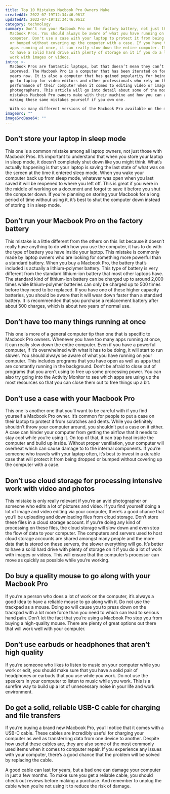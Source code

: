 ```yaml
---
title: Top 10 Mistakes Macbook Pro Owners Make
createdAt: 2022-07-19T12:34:46.961Z
updatedAt: 2022-07-19T12:34:46.961Z
category: technology
summary: Don’t run your Macbook Pro on the factory battery, not just those with
  Macbook Pros. You should always be aware of what you have running on your
  computer. Don't use a case with your laptop to protect it from being dropped
  or bumped without covering up the computer with a case. If you have too many
  apps running at once, it can really slow down the entire computer. It’s better
  to have a solid hard drive with plenty of storage on it if you do a lot of
  work with images or videos.
intro: >-
  Macbook Pros are fantastic laptops, but that doesn’t mean they can’t be
  improved. The Macbook Pro is a computer that has been iterated on for many
  years now. It is also a computer that has gained popularity for being the
  go-to laptop for video editors and other professionals who rely on the
  performance of their computer when it comes to editing video or images, like
  photographers. This article will go into detail about some of the most common
  mistakes Macbook Pro owners make with their machine and how you can avoid
  making these same mistakes yourself if you own one.

  With so many different versions of the Macbook Pro available on the market right now, it’s easy to get confused about which features you need as an owner of this device and which ones you don’t. Here are some tips and tricks to keep in mind if you own a Macbook Pro:
imageSrc: ""
imageSrcBase64: ""
---
```


## Don’t store your laptop in sleep mode

This one is a common mistake among all laptop owners, not just those with Macbook Pros. It’s important to understand that when you store your laptop in sleep mode, it doesn’t completely shut down like you might think. What’s actually happening is that your laptop is saving the last state of what was on the screen at the time it entered sleep mode.
When you wake your computer back up from sleep mode, whatever was open when you last saved it will be reopened to where you left off. This is great if you were in the middle of working on a document and forgot to save it before you shut the computer down.
If you’re planning on storing your Macbook for a long period of time without using it, it’s best to shut the computer down instead of storing it in sleep mode.

## Don’t run your Macbook Pro on the factory battery

This mistake is a little different from the others on this list because it doesn’t really have anything to do with how you use the computer, it has to do with the type of battery you have inside your laptop. This mistake is commonly made by laptop owners who are looking for something more powerful than a standard battery.
When you buy a Macbook Pro, the battery that’s included is actually a lithium-polymer battery. This type of battery is very different from the standard lithium-ion battery that most other laptops have. The standard kind of lithium-ion battery can be charged up to around 2,000 times while lithium-polymer batteries can only be charged up to 500 times before they need to be replaced.
If you have one of these higher capacity batteries, you should be aware that it will wear down faster than a standard battery. It is recommended that you purchase a replacement battery after about 500 charges, which is about two years of normal use.

## Don’t have too many things running at once

This one is more of a general computer tip than one that is specific to Macbook Pro owners. Whenever you have too many apps running at once, it can really slow down the entire computer. Even if you have a powerful computer, if it’s overwhelmed with what it has to be doing, it will start to run slower.
You should always be aware of what you have running on your computer. This includes programs that you have open as well as apps that are constantly running in the background.
Don’t be afraid to close out of programs that you aren’t using to free up some processing power. You can also try going into the Activity Monitor to see which apps are using up the most resources so that you can close them out to free things up a bit.

## Don’t use a case with your Macbook Pro

This one is another one that you’ll want to be careful with if you find yourself a Macbook Pro owner. It’s common for people to put a case on their laptop to protect it from scratches and dents. While you definitely shouldn’t throw your computer around, you shouldn’t put a case on it either.
A case can hinder your computer from getting the airflow that it needs to stay cool while you’re using it. On top of that, it can trap heat inside the computer and build up inside.
Without proper ventilation, your computer will overheat which can cause damage to to the internal components.
If you’re someone who travels with your laptop often, it’s best to invest in a durable case that will protect it from being dropped or bumped without covering up the computer with a case.

## Don’t use cloud storage for processing intensive work with video and photos

This mistake is only really relevant if you’re an avid photographer or someone who edits a lot of pictures and video. If you find yourself doing a lot of image and video editing via your computer, there’s a good chance that you’ll be uploading and downloading files from cloud storage.
Don’t store these files in a cloud storage account. If you’re doing any kind of processing on these files, the cloud storage will slow down and even stop the flow of data to your computer.
The computers and servers used to host cloud storage accounts are shared amongst many people and the more data that is stored on these servers, the slower everything will go.
It’s better to have a solid hard drive with plenty of storage on it if you do a lot of work with images or videos. This will ensure that the computer’s processor can move as quickly as possible while you’re working.

## Do buy a quality mouse to go along with your Macbook Pro

If you’re a person who does a lot of work on the computer, it’s always a good idea to have a reliable mouse to go along with it.
Do not use the trackpad as a mouse. Doing so will cause you to press down on the trackpad with a lot more force than you need to which can lead to serious hand pain.
Don’t let the fact that you’re using a Macbook Pro stop you from buying a high-quality mouse. There are plenty of great options out there that will work well with your computer.

## Don’t use earbuds or headphones that aren’t high quality

If you’re someone who likes to listen to music on your computer while you work or edit, you should make sure that you have a solid pair of headphones or earbuds that you use while you work.
Do not use the speakers in your computer to listen to music while you work. This is a surefire way to build up a lot of unnecessary noise in your life and work environment.

## Do get a solid, reliable USB-C cable for charging and file transfers

If you’re buying a brand new Macbook Pro, you’ll notice that it comes with a USB-C cable. These cables are incredibly useful for charging your computer as well as transferring data from one device to another.
Despite how useful these cables are, they are also some of the most commonly used items when it comes to computer repair. If you experience any issues with your computer, there’s a good chance that the problem will be solved by replacing the cable.

A good cable can last for years, but a bad one can damage your computer in just a few months. To make sure you get a reliable cable, you should check out reviews before making a purchase. And remember to unplug the cable when you’re not using it to reduce the risk of damage.
